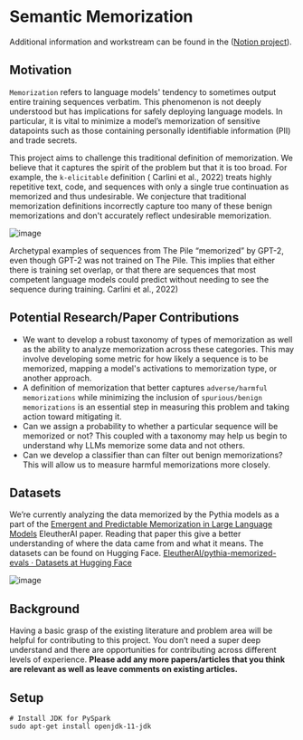 # Semantic Memorization 

Additional information and workstream can be found in the ([Notion project](https://eleutherai.notion.site/Semantic-Memorization-eeba3b27f82e43f4b636d742f2914d4f)).

## Motivation

`Memorization` refers to language models' tendency to sometimes output entire training sequences verbatim. This phenomenon is not deeply understood but has implications for safely deploying language models. In particular, it is vital to minimize a model’s memorization of sensitive datapoints such as those containing personally identifiable information (PII) and trade secrets.

This project aims to challenge this traditional definition of memorization. We believe that it captures the spirit of the problem but that it is too broad. For example, the `k-elicitable` definition ( Carlini et al., 2022) treats highly repetitive text, code, and sequences with only a single true continuation as memorized and thus undesirable. We conjecture that traditional memorization definitions incorrectly capture too many of these benign memorizations and don't accurately reflect undesirable memorization.

![image](https://user-images.githubusercontent.com/17308542/225178468-e3014b13-513e-4d0d-a72b-26f900ec9932.png)

Archetypal examples of sequences from The Pile “memorized” by GPT-2, even though GPT-2 was not trained on The Pile. This implies that either there is training set overlap, or that there are sequences that most competent language models could predict without needing to see the sequence during training. Carlini et al., 2022)

## Potential Research/Paper Contributions

- We want to develop a robust taxonomy of types of memorization as well as the ability to analyze memorization across these categories. This may involve developing some metric for how likely a sequence is to be memorized, mapping a model's activations to memorization type, or another approach.
- A definition of memorization that better captures `adverse/harmful memorizations` while minimizing the inclusion of `spurious/benign memorizations` is an essential step in measuring this problem and taking action toward mitigating it.
- Can we assign a probability to whether a particular sequence will be memorized or not? This coupled with a taxonomy may help us begin to understand why LLMs memorize some data and not others.
- Can we develop a classifier than can filter out benign memorizations? This will allow us to measure harmful memorizations more closely.

## Datasets

We’re currently analyzing the data memorized by the Pythia models as a part of the [Emergent and Predictable Memorization in Large Language Models](https://cdn.discordapp.com/attachments/1029044901645652111/1084179731991244880/Interpretability-31.pdf) EleutherAI paper. Reading that paper this give a better understanding of where the data came from and what it means. The datasets can be found on Hugging Face. [EleutherAI/pythia-memorized-evals · Datasets at Hugging Face](https://huggingface.co/datasets/EleutherAI/pythia-memorized-evals)

![image](https://user-images.githubusercontent.com/17308542/225178619-98c2f26e-98f0-40b2-9034-1abf083e6329.png)

## Background

Having a basic grasp of the existing literature and problem area will be helpful for contributing to this project. You don’t need a super deep understand and there are opportunities for contributing across different levels of experience. **Please add any more papers/articles that you think are relevant as well as leave comments on existing articles.**

## Setup
```
# Install JDK for PySpark
sudo apt-get install openjdk-11-jdk
```
